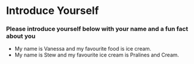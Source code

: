 # Introduce Yourself
### Please introduce yourself below with your name and a fun fact about you
- My name is Vanessa and my favourite food is ice cream.
- My name is Stew and my favourite ice cream is Pralines and Cream.
